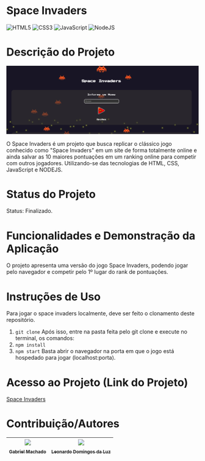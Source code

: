 # Space Invaders

![HTML5](https://img.shields.io/badge/html5-%23E34F26.svg?style=for-the-badge&logo=html5&logoColor=white)
![CSS3](https://img.shields.io/badge/css3-%231572B6.svg?style=for-the-badge&logo=css3&logoColor=white)
![JavaScript](https://img.shields.io/badge/javascript-%23323330.svg?style=for-the-badge&logo=javascript&logoColor=%23F7DF1E)
![NodeJS](https://img.shields.io/badge/node.js-6DA55F?style=for-the-badge&logo=node.js&logoColor=white)


# Descrição do Projeto
![Space Invaders](game/images/imagemReadme.png)


O Space Invaders é um projeto que busca replicar o clássico jogo conhecido como "Space Invaders" em um site de forma totalmente online e ainda salvar as 10 maiores pontuações em um ranking online para competir com outros jogadores. Utilizando-se das tecnologias de HTML, CSS, JavaScript e NODEJS.

# Status do Projeto
Status: Finalizado.

# Funcionalidades e Demonstração da Aplicação
O projeto apresenta uma versão do jogo Space Invaders, podendo jogar pelo navegador e competir pelo 1º lugar do rank de pontuações.

# Instruções de Uso
Para jogar o space invaders localmente, deve ser feito o clonamento deste repositório.
1. `git clone`
Após isso, entre na pasta feita pelo git clone e execute no terminal, os comandos:
2. `npm install`
3. `npm start`
Basta abrir o navegador na porta em que o jogo está hospedado para jogar (localhost:porta).

# Acesso ao Projeto (Link do Projeto)
[Space Invaders](https://space.fabsoftware.itp.ifsp.edu.br/)

# Contribuição/Autores
 [<img loading="lazy" src="https://avatars.githubusercontent.com/u/103156444?v=4" width=115><br><sub>Gabriel Machado</sub>](https://github.com/gabs1m) | [<img loading="lazy" src="https://avatars.githubusercontent.com/u/71268759?v=4" width=115><br><sub>Leonardo Domingos da Luz</sub>](https://github.com/leonardoDluz) | 
| :---: | :---: |
